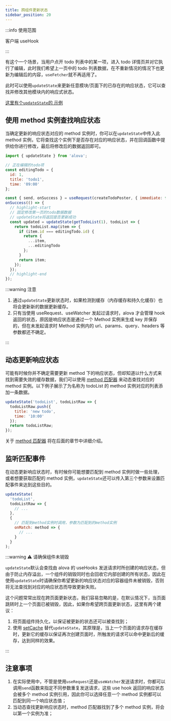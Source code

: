 ```yaml
---
title: 跨组件更新状态
sidebar_position: 20
---
```


:::info 使用范围

客户端 useHook

:::

有这个一个场景，当用户点开 todo 列表中的某一项，进入 todo 详情页并对它执行了编辑，此时我们希望上一页中的 todo 列表数据，在不重新情况的情况下也更新为编辑后的内容，`useFetcher`就不再适用了。

此时可以使用`updateState`来更新任意模块/页面下的已存在的响应状态，它可以查找并修改其他模块内的响应式状态。

[这里有个`updateState`的 示例](/tutorial/example/update-state)

## 使用 method 实例查找响应状态

当确定更新的响应状态对应的 method 实例时，你可以在`updateState`中传入此 method 实例，它将查找这个实例下是否存在对应的响应状态，并在回调函数中提供给你进行修改，最后将修改后的数据返回即可。

```javascript
import { updateState } from 'alova';

// 正在编辑的todo项
const editingTodo = {
  id: 1,
  title: 'todo1',
  time: '09:00'
};

const { send, onSuccess } = useRequest(createTodoPoster, { immediate: false });
onSuccess(() => {
  // highlight-start
  // 固定修改第一页的todo数据数据
  // updateState将返回是否更新成功
  const updated = updateState(getTodoList(1), todoList => {
    return todoList.map(item => {
      if (item.id === editingTodo.id) {
        return {
          ...item,
          ...editingTodo
        };
      }
      return item;
    });
  });
  // highlight-end
});
```

:::warning 注意

1. 通过`updateState`更新状态时，如果检测到缓存（内存缓存和持久化缓存）也将会更新新的数据更新缓存。
2. 只有当使用 useRequest、useWatcher 发起过请求时，alova 才会管理 hook 返回的状态，原因是响应状态是通过一个 Method 实例来生成 key 并保存的，但在未发起请求时 Method 实例内的 url、params、query、headers 等参数都还不确定。

:::

## 动态更新响应状态

可能有时候你并不确定需要更新 method 下的响应状态，但却知道以什么方式来找到需要失效的缓存数据，我们可以使用 [method 匹配器](/tutorial/advanced/method-matcher) 来动态查找对应的 method 实例。以下例子展示了为名称为 todoList 的 method 实例对应的列表添加一条数据。

```javascript
updateState('todoList', todoListRaw => {
  todoListRaw.push({
    title: 'new todo',
    time: '10:00'
  });
  return todoListRaw;
});
```

关于 [method 匹配器](/tutorial/advanced/method-matcher) 将在后面的章节中详细介绍。

## 监听匹配事件

在动态更新响应状态时，有时候你可能想要匹配到 method 实例时做一些处理，或者想要获取匹配的 method 实例，`updateState`还可以传入第三个参数来设置匹配事件来达到这些目的。

```javascript
updateState(
  'todoList',
  todoListRaw => {
    // ...
  },
  {
    // 匹配到method实例时调用，参数为匹配到的method实例
    onMatch: method => {
      // ...
    }
  }
);
```

:::warning ⚠️ 请确保组件未销毁

`updateState`默认会查找由 alova 的 useHooks 发送请求时所创建的响应状态，但由于防止内存溢出，一个组件的销毁同时也会回收它内部创建的所有状态，因此在使用`updateState`时请确保你希望更新的响应状态对应的容器组件未被销毁，否则将无法查找到对应的响应状态而导致更新失败。

这个问题常常出现在跨页面更新状态，我们容易忽略的是，在默认情况下，当页面跳转时上一个页面已被销毁，因此，如果你希望跨页面更新状态，这里有两个建议：

1. 将页面组件持久化，以保证被更新的状态还可以被查找到；
2. 使用 [setCache](/tutorial/cache/set-and-query) 替代`updateState`，其原理是，当上一个页面的请求存在缓存时，更新它的缓存以保证再次创建页面时，所触发的请求可以命中更新后的缓存，达到同样的效果。

:::

## 注意事项

1. 在实际使用中，不管是使用`useRequest`还是`useWatcher`发送请求时，你都可以调用`send`函数来指定不同参数重复发送请求，这些 use hook 返回的响应状态会被多个 method 实例引用，因此你可以选择任意一个 method 实例都可以匹配到同一个响应状态值；
2. 当动态查找更新响应状态时，method 匹配器找到了多个 method 实例，将会以第一个实例为准；
